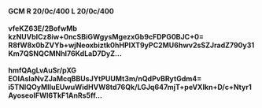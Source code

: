 #### GCM R 20/0c/400 L 20/0c/400
**vfeKZ63E/2BofwMb**<br/>**kzNUVbICz8iw+0ncSBiGWgysMgezxGb9cFDPG0BJC+0=**<br/>**R8fW8x0bZVYb+wjNeoxbiztk0hHPIXT9yPC2MU6hwv2sSZJradZ790y31Km7QSNQCMNhI76KdLaD7DyZ...**<br/><br/>
**hmfQAgLvAuSr/pXG**<br/>**EOIAsIaNvZJaMcqBBUsJYtPUUMt3m/nQdPvBRytGdm4=**<br/>**i5TNIQOyMIluEUwuWidHVW8td76Qk/LGJq647mjT+peVXIkn+D/c+Ntyr1AyoseoIFWl6TkF1AnRs5ff...**